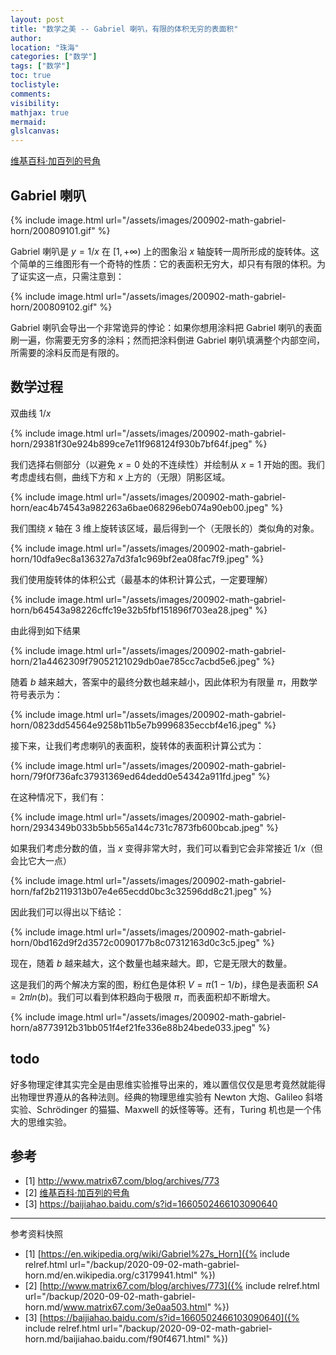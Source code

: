 ```yaml
---
layout: post
title: "数学之美 -- Gabriel 喇叭，有限的体积无穷的表面积"
author:
location: "珠海"
categories: ["数学"]
tags: ["数学"]
toc: true
toclistyle:
comments:
visibility:
mathjax: true
mermaid:
glslcanvas:
---
```


[维基百科·加百列的号角](https://en.wikipedia.org/wiki/Gabriel%27s_Horn)


## Gabriel 喇叭

{% include image.html url="/assets/images/200902-math-gabriel-horn/200809101.gif" %}

Gabriel 喇叭是 $y=1/x$ 在 $[1, +∞)$ 上的图象沿 $x$ 轴旋转一周所形成的旋转体。这个简单的三维图形有一个奇特的性质：它的表面积无穷大，却只有有限的体积。为了证实这一点，只需注意到：

{% include image.html url="/assets/images/200902-math-gabriel-horn/200809102.gif" %}

Gabriel 喇叭会导出一个非常诡异的悖论：如果你想用涂料把 Gabriel 喇叭的表面刷一遍，你需要无穷多的涂料；然而把涂料倒进 Gabriel 喇叭填满整个内部空间，所需要的涂料反而是有限的。


## 数学过程

双曲线 $1/x$

{% include image.html url="/assets/images/200902-math-gabriel-horn/29381f30e924b899ce7e11f968124f930b7bf64f.jpeg" %}

我们选择右侧部分（以避免 $x=0$ 处的不连续性）并绘制从 $x=1$ 开始的图。我们考虑虚线右侧，曲线下方和 $x$ 上方的（无限）阴影区域。

{% include image.html url="/assets/images/200902-math-gabriel-horn/eac4b74543a982263a6bae068296eb074a90eb00.jpeg" %}

我们围绕 $x$ 轴在 $3$ 维上旋转该区域，最后得到一个（无限长的）类似角的对象。

{% include image.html url="/assets/images/200902-math-gabriel-horn/10dfa9ec8a136327a7d3fa1c969bf2ea08fac7f9.jpeg" %}

我们使用旋转体的体积公式（最基本的体积计算公式，一定要理解）

{% include image.html url="/assets/images/200902-math-gabriel-horn/b64543a98226cffc19e32b5fbf151896f703ea28.jpeg" %}

由此得到如下结果

{% include image.html url="/assets/images/200902-math-gabriel-horn/21a4462309f79052121029db0ae785cc7acbd5e6.jpeg" %}

随着 $b$ 越来越大，答案中的最终分数也越来越小，因此体积为有限量 $π$，用数学符号表示为：

{% include image.html url="/assets/images/200902-math-gabriel-horn/0823dd54564e9258b11b5e7b9996835eccbf4e16.jpeg" %}

接下来，让我们考虑喇叭的表面积，旋转体的表面积计算公式为：

{% include image.html url="/assets/images/200902-math-gabriel-horn/79f0f736afc37931369ed64dedd0e54342a911fd.jpeg" %}

在这种情况下，我们有：

{% include image.html url="/assets/images/200902-math-gabriel-horn/2934349b033b5bb565a144c731c7873fb600bcab.jpeg" %}

如果我们考虑分数的值，当 $x$ 变得非常大时，我们可以看到它会非常接近 $1/x$（但会比它大一点）

{% include image.html url="/assets/images/200902-math-gabriel-horn/faf2b2119313b07e4e65ecdd0bc3c32596dd8c21.jpeg" %}

因此我们可以得出以下结论：

{% include image.html url="/assets/images/200902-math-gabriel-horn/0bd162d9f2d3572c0090177b8c07312163d0c3c5.jpeg" %}

现在，随着 $b$ 越来越大，这个数量也越来越大。即，它是无限大的数量。

这是我们的两个解决方案的图，粉红色是体积 $V=π(1-1/b)$，绿色是表面积 $SA=2πln(b)$。我们可以看到体积趋向于极限 $π$，而表面积却不断增大。

{% include image.html url="/assets/images/200902-math-gabriel-horn/a8773912b31bb051f4ef21fe336e88b24bede033.jpeg" %}


## todo

好多物理定律其实完全是由思维实验推导出来的，难以置信仅仅是思考竟然就能得出物理世界遵从的各种法则。经典的物理思维实验有 Newton 大炮、Galileo 斜塔实验、Schrödinger 的猫猫、Maxwell 的妖怪等等。还有，Turing 机也是一个伟大的思维实验。


## 参考

- [1] <http://www.matrix67.com/blog/archives/773>
- [2] [维基百科·加百列的号角](https://en.wikipedia.org/wiki/Gabriel%27s_Horn)
- [3] <https://baijiahao.baidu.com/s?id=1660502466103090640>

-----

<font class='ref_snapshot'>参考资料快照</font>

- [1] [https://en.wikipedia.org/wiki/Gabriel%27s_Horn]({% include relref.html url="/backup/2020-09-02-math-gabriel-horn.md/en.wikipedia.org/c3179941.html" %})
- [2] [http://www.matrix67.com/blog/archives/773]({% include relref.html url="/backup/2020-09-02-math-gabriel-horn.md/www.matrix67.com/3e0aa503.html" %})
- [3] [https://baijiahao.baidu.com/s?id=1660502466103090640]({% include relref.html url="/backup/2020-09-02-math-gabriel-horn.md/baijiahao.baidu.com/f90f4671.html" %})
